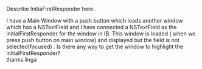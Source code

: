 Describe InitiaFirstResponder here.

I have a Main Window with a push button which loads another window which has
 a NSTextField and I have connected a NSTextField as the
initialFirstResponder for the window in IB. This window is loaded ( when we press push button on main window) and
displayed but the field is not selected(focused) .
Is there any way to get the window to highlight the
initialFirstResponder?  
thanks
linga
